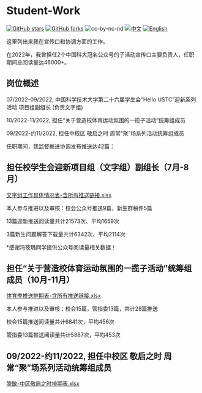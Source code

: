 # Student-Work

[![GitHub stars](https://img.shields.io/github/stars/ktwu01/Student-Work)](https://github.com/ktwu01/Student-Work)
[![GitHub forks](https://img.shields.io/github/forks/ktwu01/Student-Work)](https://github.com/ktwu01/Student-Work/fork)
![cc-by-nc-nd](https://img.shields.io/badge/License-CC%20BY--NC--ND%204.0-lightgrey.svg)
[![中文](https://img.shields.io/badge/lang-中文-brown.svg)](README.CN.md)
[![English](https://img.shields.io/badge/lang-English-blue.svg)](README.md)


这里列出来我在宣传口和协调方面的工作。

在2022年，我曾担任2个中国科大冠名公众号的子活动宣传口主要负责人，任职期间总阅读量达46000+。

## 岗位概述

07/2022-09/2022, 中国科学技术大学第二十六届学生会“Hello USTC”迎新系列活动 项目组副组长 (负责文字组) 

10/2022-11/2022, 担任“关于营造校体育运动氛围的一揽子活动”统筹组成员

09/2022-约11/2022, 担任中校区 敬启之时 周常“聚”场系列活动统筹组成员

任职期间，我监督推进协调发布推送达42篇：

## 担任校学生会迎新项目组（文字组）副组长（7月-8月）
[文字组工作具体情况表-含所有推送链接.xlsx](./脱敏-HU22文字组工作具体情况表-Hello-USTC-2022-含所有推送链接.xlsx)

本人参与推进以及审核：校会公众号推送9篇，新生群稿件5篇

13篇迎新推送阅读量共计21573次、平均1659次

3篇新生问题解答下载量共计6342次、平均2114次

*感谢冯筱璐同学提供公众号阅读量相关数据！

## 担任“关于营造校体育运动氛围的一揽子活动”统筹组成员（10月-11月）
[体育季推送排期表-含所有推送链接.xlsx](./脱敏-体育季推送排期表-含所有推送链接.xlsx)

本人参与推进以及审核：校会15篇，管指委13篇，共计28篇推送

校会15篇推送阅读量共计6841次，平均456次

管指委13篇推送阅读量共计5887次，平均453次

## 09/2022-约11/2022, 担任中校区 敬启之时 周常“聚”场系列活动统筹组成员

[脱敏-中区敬启之时排期表.xlsx](./脱敏-中区敬启之时排期表.xlsx)

